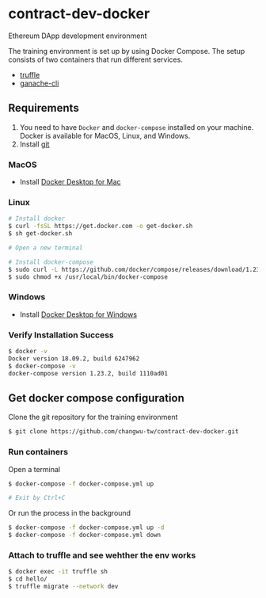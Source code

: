 # contract-dev-docker

Ethereum DApp development environment

The training environment is set up by using Docker Compose. The setup consists of two containers that run different services.

- [truffle](https://github.com/trufflesuite/truffle)
- [ganache-cli](https://github.com/trufflesuite/ganache-cli)

## Requirements

1. You need to have `Docker` and `docker-compose` installed on your machine. Docker is available for MacOS, Linux, and Windows.
2. Install [git](https://git-scm.com/downloads)

### MacOS

- Install [Docker Desktop for Mac](https://docs.docker.com/docker-for-mac/install/)

### Linux

```sh
# Install docker
$ curl -fsSL https://get.docker.com -o get-docker.sh
$ sh get-docker.sh

# Open a new terminal

# Install docker-compose
$ sudo curl -L https://github.com/docker/compose/releases/download/1.23.2/docker-compose-`uname -s`-`uname -m` -o /usr/local/bin/docker-compose
$ sudo chmod +x /usr/local/bin/docker-compose
```

### Windows

- Install [Docker Desktop for Windows](https://docs.docker.com/docker-for-windows/install/)


### Verify Installation Success

```sh
$ docker -v
Docker version 18.09.2, build 6247962
$ docker-compose -v
docker-compose version 1.23.2, build 1110ad01
```

## Get docker compose configuration

Clone the git repository for the training environment

```sh
$ git clone https://github.com/changwu-tw/contract-dev-docker.git
```

### Run containers

Open a terminal

```sh
$ docker-compose -f docker-compose.yml up

# Exit by Ctrl+C
```

Or run the process in the background

```sh
$ docker-compose -f docker-compose.yml up -d
$ docker-compose -f docker-compose.yml down
```

### Attach to truffle and see wehther the env works

```sh
$ docker exec -it truffle sh
$ cd hello/
$ truffle migrate --network dev
```
